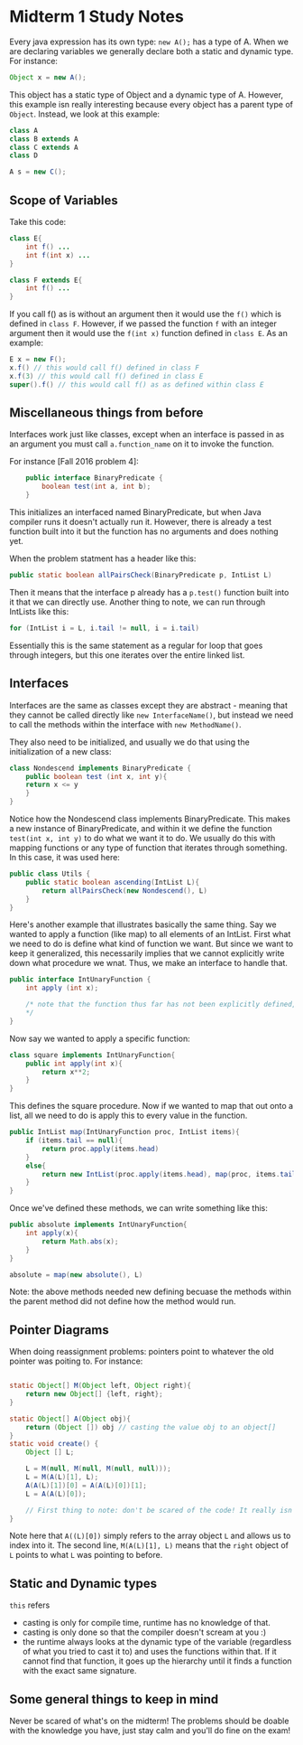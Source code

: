 # Midterm 1 Study Notes
Every java expression has its own type: `new A();` has a type of A. When we are declaring variables we generally declare both a static and dynamic type. For instance:
```java
Object x = new A();
```

This object has a static type of Object and a dynamic type of A. However, this example isn really interesting because every object has a parent type of `Object`. Instead, we look at this example: 

```java
class A
class B extends A
class C extends A
class D

A s = new C();
```

## Scope of Variables

Take this code: 

```java
class E{
    int f() ...
    int f(int x) ...
}

class F extends E{
    int f() ...
}
```

If you call f() as is without an argument then it would use the `f()` which is defined in `class F`. However, if we passed the function `f` with an integer argument then it would use the `f(int x)` function defined in `class E`. As an example: 

```java
E x = new F();
x.f() // this would call f() defined in class F
x.f(3) // this would call f() defined in class E
super().f() // this would call f() as as defined within class E
```

## Miscellaneous things from before

Interfaces work just like classes, except when an interface is passed in as an argument you must call `a.function_name` on it to invoke the function. 

For instance [Fall 2016 problem 4]:

```java
    public interface BinaryPredicate { 
        boolean test(int a, int b);
    }
```
This initializes an interfaced named BinaryPredicate, but when Java compiler runs it doesn't actually run it. However, there is already a test function built into it but the function has no arguments and does nothing yet. 

When the problem statment has a header like this:

```java
public static boolean allPairsCheck(BinaryPredicate p, IntList L)
```

Then it means that the interface p already has a `p.test()` function built into it that we can directly use. Another thing to note, we can run through IntLists like this:
```java
for (IntList i = L, i.tail != null, i = i.tail)
```

Essentially this is the same statement as a regular for loop that goes through integers, but this one iterates over the entire linked list.

## Interfaces
Interfaces are the same as classes except they are abstract - meaning that they cannot be called directly like `new InterfaceName()`, but instead we need to call the methods within the interface with `new MethodName()`.

They also need to be initialized, and usually we do that using the initialization of a new class:
```java
class Nondescend implements BinaryPredicate {
    public boolean test (int x, int y){
    return x <= y
    }
}
```

Notice how the Nondescend class implements BinaryPredicate. This makes a new instance of BinaryPredicate, and within it we define the function `test(int x, int y)` to do what we want it to do. We usually do this with mapping functions or any type of function that iterates through something. In this case, it was used here:
```java
public class Utils {
    public static boolean ascending(IntList L){
        return allPairsCheck(new Nondescend(), L)
    }
}
```

Here's another example that illustrates basically the same thing. Say we wanted to apply a function (like map) to all elements of an IntList. First what we need to do is define what kind of function we want. But since we want to keep it generalized, this necessarily implies that we cannot explicitly write down what procedure we wnat. Thus, we make an interface to handle that.

```java
public interface IntUnaryFunction {
    int apply (int x); 

    /* note that the function thus far has not been explicitly defined, we just know that apply takes in a single argument and returns an integer value.
    */
}
```
Now say we wanted to apply a specific function:
```java
class square implements IntUnaryFunction{
    public int apply(int x){
        return x**2;
    }
}
```

This defines the square procedure. Now if we wanted to map that out onto a list, all we need to do is apply this to every value in the function.
```java 
public IntList map(IntUnaryFunction proc, IntList items){
    if (items.tail == null){
        return proc.apply(items.head)
    }
    else{
        return new IntList(proc.apply(items.head), map(proc, items.tail));
    }
}
```

Once we've defined these methods, we can write something like this: 
```java
public absolute implements IntUnaryFunction{
    int apply(x){
        return Math.abs(x);
    }
}

absolute = map(new absolute(), L)
```

Note: the above methods needed new defining becuase the methods within the parent method did not define how the method would run.



## Pointer Diagrams

When doing reassignment problems: pointers point to whatever the old pointer was poiting to. For instance: 

```java

static Object[] M(Object left, Object right){
    return new Object[] {left, right};
}

static Object[] A(Object obj){
    return (Object []) obj // casting the value obj to an object[]
}
static void create() { 
    Object [] L;

    L = M(null, M(null, M(null, null)));
    L = M(A(L)[1], L);
    A(A(L)[1])[0] = A(A(L)[0])[1];
    L = A(A(L)[0]);

    // First thing to note: don't be scared of the code! It really isn't as bad as you might think it is.
}
```
Note here that `A((L)[0])` simply refers to the array object `L` and allows us to index into it. The second line, `M(A(L)[1], L)` means that the `right` object of `L` points to what `L` was pointing to before. 


## Static and Dynamic types 
`this` refers 

* casting is only for compile time, runtime has no knowledge of that. 
* casting is only done so that the compiler doesn't scream at you :)
* the runtime always looks at the dynamic type of the variable (regardless of what you tried to cast it to) and uses the functions within that. If it cannot find that function, it goes up the hierarchy until it finds a function with the exact same signature.

## Some general things to keep in mind

Never be scared of what's on the midterm! The problems should be doable with the knowledge you have, just stay calm and you'll do fine on the exam!